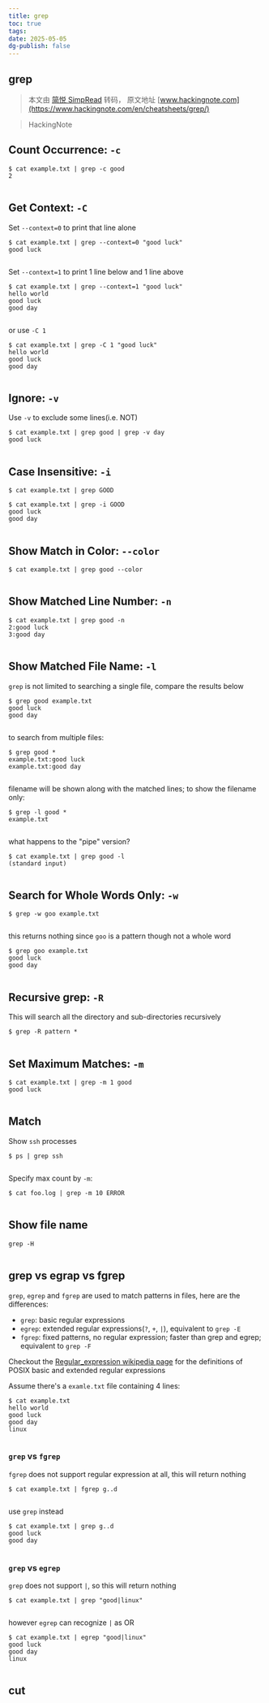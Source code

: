 ```yaml
---
title: grep
toc: true
tags: 
date: 2025-05-05
dg-publish: false
---
```


## grep

> 本文由 [简悦 SimpRead](http://ksria.com/simpread/) 转码， 原文地址 [www.hackingnote.com](https://www.hackingnote.com/en/cheatsheets/grep/)

> HackingNote

## Count Occurrence: `-c`

```
$ cat example.txt | grep -c good
2


```

## Get Context: `-C`

Set `--context=0` to print that line alone

```
$ cat example.txt | grep --context=0 "good luck"
good luck


```

Set `--context=1` to print 1 line below and 1 line above

```
$ cat example.txt | grep --context=1 "good luck"
hello world
good luck
good day


```

or use `-C 1`

```
$ cat example.txt | grep -C 1 "good luck"
hello world
good luck
good day


```

## Ignore: `-v`

Use `-v` to exclude some lines(i.e. NOT)

```
$ cat example.txt | grep good | grep -v day
good luck


```

## Case Insensitive: `-i`

```
$ cat example.txt | grep GOOD

$ cat example.txt | grep -i GOOD
good luck
good day


```

## Show Match in Color: `--color`

```
$ cat example.txt | grep good --color


```

## Show Matched Line Number: `-n`

```
$ cat example.txt | grep good -n
2:good luck
3:good day


```

## Show Matched File Name: `-l`

`grep` is not limited to searching a single file, compare the results below

```
$ grep good example.txt
good luck
good day


```

to search from multiple files:

```
$ grep good *
example.txt:good luck
example.txt:good day


```

filename will be shown along with the matched lines; to show the filename only:

```
$ grep -l good *
example.txt


```

what happens to the "pipe" version?

```
$ cat example.txt | grep good -l
(standard input)


```

## Search for Whole Words Only: `-w`

```
$ grep -w goo example.txt


```

this returns nothing since `goo` is a pattern though not a whole word

```
$ grep goo example.txt
good luck
good day


```

## Recursive grep: `-R`

This will search all the directory and sub-directories recursively

```
$ grep -R pattern *


```

## Set Maximum Matches: `-m`

```
$ cat example.txt | grep -m 1 good
good luck


```

## Match

Show `ssh` processes

```
$ ps | grep ssh


```

Specify max count by `-m`:

```
$ cat foo.log | grep -m 10 ERROR


```

## Show file name

```
grep -H


```

## grep vs egrap vs fgrep

`grep`, `egrep` and `fgrep` are used to match patterns in files, here are the differences:

- `grep`: basic regular expressions
- `egrep`: extended regular expressions(`?`, `+`, `|`), equivalent to `grep -E`
- `fgrep`: fixed patterns, no regular expression; faster than grep and egrep; equivalent to `grep -F`

Checkout the [Regular_expression wikipedia page](https://en.wikipedia.org/wiki/Regular_expression#POSIX_basic_and_extended) for the definitions of POSIX basic and extended regular expressions

Assume there's a `examle.txt` file containing 4 lines:

```
$ cat example.txt
hello world
good luck
good day
linux


```

### `grep` vs `fgrep`

`fgrep` does not support regular expression at all, this will return nothing

```
$ cat example.txt | fgrep g..d


```

use `grep` instead

```
$ cat example.txt | grep g..d
good luck
good day


```

### `grep` vs `egrep`

`grep` does not support `|`, so this will return nothing

```
$ cat example.txt | grep "good|linux"


```

however `egrep` can recognize `|` as OR

```
$ cat example.txt | egrep "good|linux"
good luck
good day
linux


```

## cut
